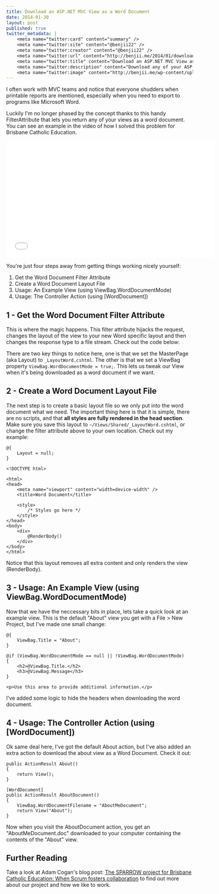 ```yaml
---
title: Download an ASP.NET MVC View as a Word Document
date: 2014-01-30
layout: post
published: true
twitter_metadata: |
    <meta name="twitter:card" content="summary" />
    <meta name="twitter:site" content="@benjii22" />
    <meta name="twitter:creator" content="@benjii22" />
    <meta name="twitter:url" content="http://benjii.me/2014/01/download-an-asp-net-mvc-view-as-a-word-document/" />
    <meta name="twitter:title" content="Download an ASP.NET MVC View as a Word Document" />
    <meta name="twitter:description" content="Download any of your ASP.NET MVC Views as a Word Document thanks to this Filter Attribute." />
    <meta name="twitter:image" content="http://benjii.me/wp-content/uploads/2014/01/word-icon-256x256.png" />
---
```


I often work with MVC teams and notice that everyone shudders when printable reports are mentioned, especially when you need to export to programs like Microsoft Word.

Luckily I'm no longer phased by the concept thanks to this handy FilterAttribute that lets you return any of your views as a word document. You can see an example in the video of how I solved this problem for Brisbane Catholic Education.

<iframe width="560" height="315" src="//www.youtube.com/embed/Mbb7lSdb66Q?vq=hd720" frameborder="0" allowfullscreen="allowfullscreen">&nbsp;</iframe>

You're just four steps away from getting things working nicely yourself:

1. Get the Word Document Filter Attribute
2. Create a Word Document Layout File
3. Usage: An Example View (using ViewBag.WordDocumentMode)
4. Usage: The Controller Action (using [WordDocument])
 

## 1 - Get the Word Document Filter Attribute
This is where the magic happens. This filter attribute hijacks the request, changes the layout of the view to your new Word specific layout and then changes the response type to a file stream. Check out the code below:

<script src="https://gist.github.com/bjcull/8702230.js"></script>

There are two key things to notice here, one is that we set the MasterPage (aka Layout) to `_LayoutWord.cshtml`. The other is that we set a ViewBag property `ViewBag.WordDocumentMode = true;`. This lets us tweak our View when it's being downloaded as a word document if we want.

## 2 - Create a Word Document Layout File
The next step is to create a basic layout file so we only put into the word document what we need. The important thing here is that it is simple, there are no scripts, and that **all styles are fully rendered in the head section**. Make sure you save this layout to `~/Views/Shared/_LayoutWord.cshtml`, or change the filter attribute above to your own location. Check out my example:

    @{
        Layout = null;
    }

    <!DOCTYPE html>

    <html>
    <head>
        <meta name="viewport" content="width=device-width" />
        <title>Word Document</title>
    
        <style>
            /* Styles go here */
        </style>
    </head>
    <body>
        <div>
            @RenderBody()
        </div>
    </body>
    </html>

Notice that this layout removes all extra content and only renders the view (RenderBody).

## 3 - Usage: An Example View (using ViewBag.WordDocumentMode)
Now that we have the neccessary bits in place, lets take a quick look at an example view. This is the default "About" view you get with a File > New Project, but I've made one small change:

    @{
        ViewBag.Title = "About";
    }

    @if (ViewBag.WordDocumentMode == null || !ViewBag.WordDocumentMode)
    {
        <h2>@ViewBag.Title.</h2>
        <h3>@ViewBag.Message</h3>
    }

    <p>Use this area to provide additional information.</p>

I've added some logic to hide the headers when downloading the word document.

## 4 - Usage: The Controller Action (using [WordDocument])
Ok same deal here, I've got the default About action, but I've also added an extra action to download the about view as a Word Document. Check it out:

    public ActionResult About()
    {
        return View();
    }

    [WordDocument]
    public ActionResult AboutDocument()
    {
        ViewBag.WordDocumentFilename = "AboutMeDocument";
        return View("About");
    }

Now when you visit the AboutDocument action, you get an "AboutMeDocument.doc" downloaded to your computer containing the contents of the "About" view.

## Further Reading
Take a look at Adam Cogan's blog post: [The SPARROW project for Brisbane Catholic Education: When Scrum fosters collaboration](http://www.adamcogan.com/2014/01/10/sparrow-project-brisbane-catholic-education-scrum-fosters-collaboration/) to find out more about our project and how we like to work.
